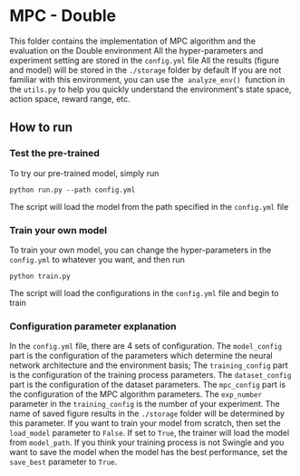 # MPC - Double
This folder contains the implementation of MPC algorithm and the evaluation on the Double environment
All the hyper-parameters and experiment setting are stored in the ```config.yml``` file
All the results (figure and model) will be stored in the ```./storage``` folder by default
If you are not familiar with this environment, you can use the  `analyze_env()`  function in the `utils.py` to help you quickly understand the environment's state space, action space, reward range, etc.
## How to run
### Test the pre-trained
To try our pre-trained model, simply run
```angularjs
python run.py --path config.yml
```
The script will load the model from the path specified in the ```config.yml``` file
### Train your own model
To train your own model, you can change the hyper-parameters in the ```config.yml``` to whatever you want,
and then run
```angularjs
python train.py
```
The script will load the configurations in the ```config.yml``` file and begin to train
### Configuration parameter explanation
In the ```config.yml``` file, there are 4 sets of configuration.
The `model_config`  part is the configuration of the parameters which determine the neural network architecture and the environment basis;
The `training_config` part is the configuration of the training process parameters.
The `dataset_config` part is the configuration of the dataset parameters.
The `mpc_config` part is the configuration of the MPC algorithm parameters.
The `exp_number` parameter in the `training_config` is the number of your experiment. The name of saved figure results in the `./storage` folder will be determined by this parameter.
If you want to train your model from scratch, then set the `load_model` parameter to `False`. If set to `True`, the trainer will load the model from `model_path`.
If you think your training process is not Swingle and you want to save the model when the model has the best performance, set the `save_best` parameter to `True`.

